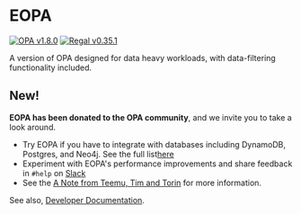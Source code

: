 # EOPA

[![OPA v1.8.0](https://openpolicyagent.org/badge/v1.8.0)](https://github.com/open-policy-agent/opa/releases/tag/v1.8.0)
[![Regal v0.35.1](https://img.shields.io/github/v/release/open-policy-agent/regal?filter=v0.35.1&label=Regal)](https://github.com/open-policy-agent/regal/releases/tag/v0.35.1)

A version of OPA designed for data heavy workloads, with data-filtering functionality included.

## New!

**EOPA has been donated to the OPA community**, and we invite you to take a look around.

- Try EOPA if you have to integrate with databases including DynamoDB, Postgres, and Neo4j. See the full list[here](./docs/eopa/_eopa-introduction.md)
- Experiment with EOPA's performance improvements and share feedback in `#help` on [Slack](slack.openpolicyagent.org)
- See the [A Note from Teemu, Tim and Torin](https://blog.openpolicyagent.org/note-from-teemu-tim-and-torin-to-the-open-policy-agent-community-2dbbfe494371)
  for more information.

See also, [Developer Documentation](./DEVELOPMENT.md).
